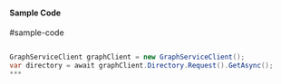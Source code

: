 #### Sample Code
#sample-code 

```C#

GraphServiceClient graphClient = new GraphServiceClient();
var directory = await graphClient.Directory.Request().GetAsync();
*** 

```